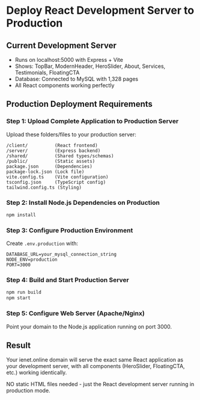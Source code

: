 # Deploy React Development Server to Production

## Current Development Server
- Runs on localhost:5000 with Express + Vite
- Shows: TopBar, ModernHeader, HeroSlider, About, Services, Testimonials, FloatingCTA
- Database: Connected to MySQL with 1,328 pages
- All React components working perfectly

## Production Deployment Requirements

### Step 1: Upload Complete Application to Production Server
Upload these folders/files to your production server:
```
/client/          (React frontend)
/server/          (Express backend) 
/shared/          (Shared types/schemas)
/public/          (Static assets)
package.json      (Dependencies)
package-lock.json (Lock file)
vite.config.ts    (Vite configuration)
tsconfig.json     (TypeScript config)
tailwind.config.ts (Styling)
```

### Step 2: Install Node.js Dependencies on Production
```bash
npm install
```

### Step 3: Configure Production Environment
Create `.env.production` with:
```
DATABASE_URL=your_mysql_connection_string
NODE_ENV=production
PORT=3000
```

### Step 4: Build and Start Production Server
```bash
npm run build
npm start
```

### Step 5: Configure Web Server (Apache/Nginx)
Point your domain to the Node.js application running on port 3000.

## Result
Your ienet.online domain will serve the exact same React application as your development server, with all components (HeroSlider, FloatingCTA, etc.) working identically.

NO static HTML files needed - just the React development server running in production mode.